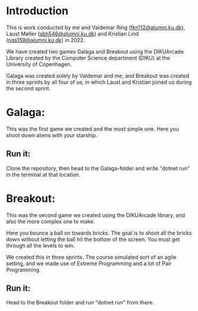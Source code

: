 # Introduction
This is work conducted by me and Valdemar Ring (fkn112@alumni.ku.dk),  Laust Møller (sbh546@alumni.ku.dk) and Kristian Lind (nqs159@alumni.ku.dk) in 2022. 

We have created two games Galaga and Breakout using the DIKUArcade Library created by the Computer Science department (DIKU) at the University of Copenhagen.

Galaga was created solely by Valdemar and me, and Breakout was created in three sprints by all four of us, in which Laust and Kristian joined us during the second sprint.

# Galaga:

This was the first game we created and the most simple one. Here you shoot down aliens with your starship.

## Run it:
Clone the repository, then head to the Galaga-folder and write "dotnet run" in the terminal at that location.

# Breakout:
This was the second game we created using the DIKUArcade library, and also the more complex one to make.

Here you bounce a ball on towards bricks. The goal is to shoot all the bricks down without letting the ball hit the bottom of the screen. You must get through all the levels to win. 

We created this in three sprints. The course simulated sort of an agile setting, and we made use of Extreme Programming and a lot of Pair Programming.

## Run it:

Head to the Breakout folder and run "dotnet run" from there. 


